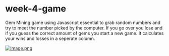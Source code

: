 # week-4-game

Gem Mining game using Javascript essential to grab random numbers and try to meet the number picked by the computer. If you go over you lose and if you guess the correct amount of gems you start a new game. It calculates your wins and losses in a seperate column. 

[![image.png](https://s2.postimg.org/8al3fpo2h/image.png)](https://postimg.org/image/gg35dvcb9/)
